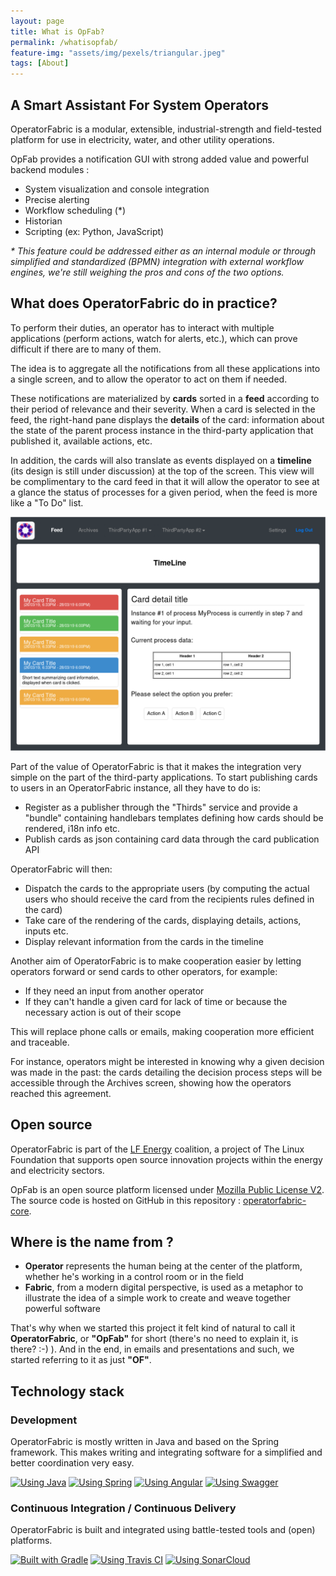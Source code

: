 ```yaml
---
layout: page
title: What is OpFab?
permalink: /whatisopfab/
feature-img: "assets/img/pexels/triangular.jpeg"
tags: [About]
---
```


## A Smart Assistant For System Operators

OperatorFabric is a modular, extensible, industrial-strength and field-tested platform for use in electricity, water, and other utility operations.

OpFab provides a notification GUI with strong added value and powerful backend modules :

- System visualization and console integration
- Precise alerting
- Workflow scheduling (*)
- Historian
- Scripting (ex: Python, JavaScript)

_* This feature could be addressed either as an internal module or through simplified and standardized (BPMN) integration with external workflow engines, we're still weighing the pros and cons of the two options._

## What does OperatorFabric do in practice?

To perform their duties, an operator has to interact with multiple applications (perform actions, watch for alerts, etc.), which can prove difficult if there are to many of them.

The idea is to aggregate all the notifications from all these applications into a single screen, and to allow the operator to act on them if needed. 

These notifications are materialized by **cards** sorted in a **feed** according to their period of relevance and their severity. 
When a card is selected in the feed, the right-hand pane displays the **details** of the card: information about the state of the parent process instance in the third-party application that published it, available actions, etc. 

In addition, the cards will also translate as events displayed on a **timeline** (its design is still under discussion) at the top of the screen. 
This view will be complimentary to the card feed in that it will allow the operator to see at a glance the status of processes for a given period, when the feed is more like a "To Do" list.

![Feed screen layout](../assets/img/ui_schema/feed_details_1.png)

Part of the value of OperatorFabric is that it makes the integration very simple on the part of the third-party applications. 
To start publishing cards to users in an OperatorFabric instance, all they have to do is:
* Register as a publisher through the "Thirds" service and provide a "bundle" containing handlebars templates defining how cards should be rendered, i18n info etc.
* Publish cards as json containing card data through the card publication API

OperatorFabric will then:
* Dispatch the cards to the appropriate users (by computing the actual users who should receive the card from the recipients rules defined in the card)
* Take care of the rendering of the cards, displaying details, actions, inputs etc.
* Display relevant information from the cards in the timeline

Another aim of OperatorFabric is to make cooperation easier by letting operators forward or send cards to other operators, for example:
* If they need an input from another operator
* If they can't handle a given card for lack of time or because the necessary action is out of their scope

This will replace phone calls or emails, making cooperation more efficient and traceable.

For instance, operators might be interested in knowing why a given decision was made in the past: 
the cards detailing the decision process steps will be accessible through the Archives screen, showing how the 
operators reached this agreement.

## Open source

OperatorFabric is part of the [LF Energy](https://www.lfenergy.org/) coalition, a project of The Linux Foundation that supports open source innovation projects within the energy and electricity sectors.

OpFab is an open source platform licensed under [Mozilla Public License V2](https://www.mozilla.org/en-US/MPL/2.0/). 
The source code is hosted on GitHub in this repository : [operatorfabric-core](https://github.com/opfab/operatorfabric-core).

## Where is the name from ?

 - **Operator** represents the human being at the center of the platform, whether he's working in a control room or in the field
 - **Fabric**, from a modern digital perspective, is used as a metaphor to illustrate the idea of a simple work to create and weave together powerful software

That's why when we started this project it felt kind of natural to call it **OperatorFabric**, or **"OpFab"** for short (there's no need to explain it, is there? :-) ).
And in the end, in emails and presentations and such, we started referring to it as just **"OF"**.

## Technology stack

### Development
OperatorFabric is mostly written in Java and based on the Spring framework. This makes writing and integrating software for a simplified and better coordination very easy.

[![Using Java](https://img.shields.io/badge/Using-Java-%237473C0.svg?style=for-the-badge)]() 
[![Using Spring](https://img.shields.io/badge/Using-Spring-%236db33f.svg?style=for-the-badge)](https://spring.io/) 
[![Using Angular](https://img.shields.io/badge/Using-Angular-%237473C0.svg?style=for-the-badge)](https://angular.io/)
[![Using Swagger](https://img.shields.io/badge/Using-Swagger-%237473C0.svg?style=for-the-badge)](https://swagger.io/)

### Continuous Integration / Continuous Delivery
OperatorFabric is built and integrated using battle-tested tools and (open) platforms. 

[![Built with Gradle](https://img.shields.io/badge/Built%20with-Gradle-%23410099.svg?style=for-the-badge)](https://gradle.org/)
[![Using Travis CI](https://img.shields.io/badge/Using-Travis%20CI-%23FF647D.svg?style=for-the-badge)](https://travis-ci.org/opfab/operatorfabric-core)
[![Using SonarCloud](https://img.shields.io/badge/Using-SonarCloud-%23FF647D.svg?style=for-the-badge)](https://sonarcloud.io/dashboard?id=org.lfenergy.operatorfabric%3Aoperatorfabric-core)
